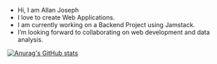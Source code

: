 - Hi, I am Allan Joseph
- I love to create Web Applications.
 - I am currently working on a Backend Project using Jamstack.
 - I’m looking forward to collaborating on web development and data analysis.



 
   
[![Anurag's GitHub stats](https://github-readme-stats.vercel.app/api?username=Allan2024)](https://github.com/anuraghazra/github-readme-stats)
<!---
Allan2024/Allan2024 is a ✨ special ✨ repository because its `README.md` (this file) appears on your GitHub profile.
You can click the Preview link to take a look at your changes.
--->
